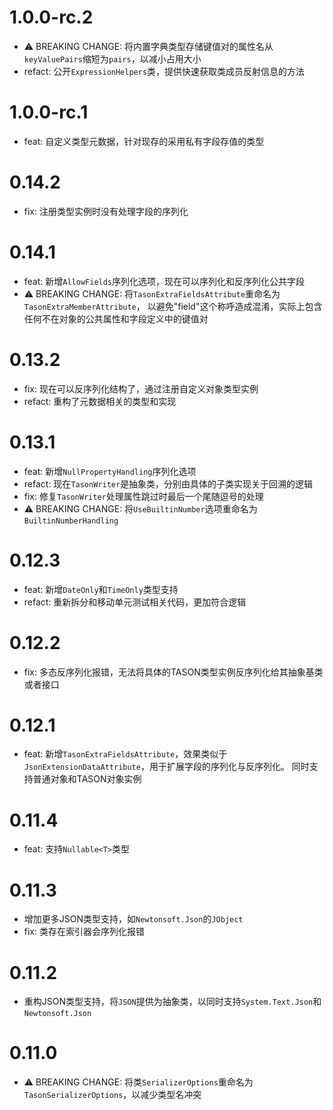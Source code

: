 # 1.0.0-rc.2

* ⚠️ BREAKING CHANGE: 将内置字典类型存储键值对的属性名从`keyValuePairs`缩短为`pairs`，以减小占用大小
* refact: 公开`ExpressionHelpers`类，提供快速获取类成员反射信息的方法

# 1.0.0-rc.1

* feat: 自定义类型元数据，针对现存的采用私有字段存值的类型

# 0.14.2

* fix: 注册类型实例时没有处理字段的序列化

# 0.14.1

* feat: 新增`AllowFields`序列化选项，现在可以序列化和反序列化公共字段
* ⚠️ BREAKING CHANGE: 将`TasonExtraFieldsAttribute`重命名为`TasonExtraMemberAttribute`，
以避免"field"这个称呼造成混淆，实际上包含任何不在对象的公共属性和字段定义中的键值对

# 0.13.2

* fix: 现在可以反序列化结构了，通过注册自定义对象类型实例
* refact: 重构了元数据相关的类型和实现

# 0.13.1

* feat: 新增`NullPropertyHandling`序列化选项
* refact: 现在`TasonWriter`是抽象类，分别由具体的子类实现关于回溯的逻辑
* fix: 修复`TasonWriter`处理属性跳过时最后一个尾随逗号的处理
* ⚠️ BREAKING CHANGE: 将`UseBuiltinNumber`选项重命名为`BuiltinNumberHandling`

# 0.12.3

* feat: 新增`DateOnly`和`TimeOnly`类型支持
* refact: 重新拆分和移动单元测试相关代码，更加符合逻辑

# 0.12.2

* fix: 多态反序列化报错，无法将具体的TASON类型实例反序列化给其抽象基类或者接口

# 0.12.1

* feat: 新增`TasonExtraFieldsAttribute`，效果类似于`JsonExtensionDataAttribute`，用于扩展字段的序列化与反序列化。
同时支持普通对象和TASON对象实例

# 0.11.4

* feat: 支持`Nullable<T>`类型

# 0.11.3

* 增加更多JSON类型支持，如`Newtonsoft.Json`的`JObject`
* fix: 类存在索引器会序列化报错

# 0.11.2

* 重构JSON类型支持，将`JSON`提供为抽象类，以同时支持`System.Text.Json`和`Newtonsoft.Json`

# 0.11.0

* ⚠️ BREAKING CHANGE: 将类`SerializerOptions`重命名为`TasonSerializerOptions`，以减少类型名冲突